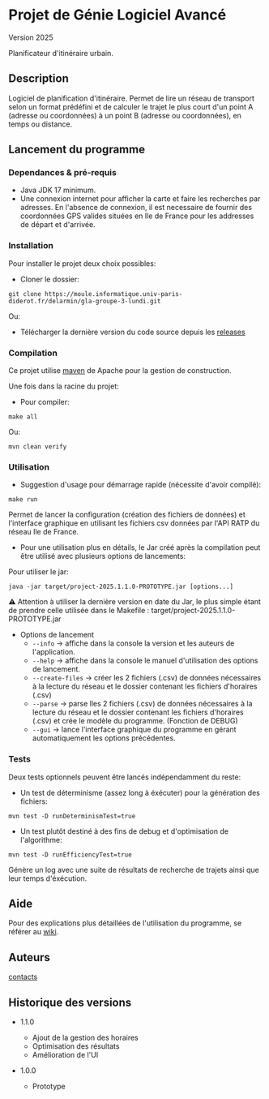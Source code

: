 # Projet de Génie Logiciel Avancé

Version 2025

Planificateur d'itinéraire urbain.  

## Description

Logiciel de planification d'itinéraire. Permet de lire un réseau de transport selon un format prédéfini et de calculer le trajet le plus court d'un point A (adresse ou coordonnées) à un point B (adresse ou coordonnées), en temps ou distance.

## Lancement du programme

### Dependances & pré-requis

* Java JDK 17 minimum.
* Une connexion internet pour afficher la carte et faire les recherches par adresses. En l'absence de connexion, il est necessaire de fournir des coordonnées GPS valides situées en Ile de France pour les addresses de départ et d'arrivée. 

### Installation

Pour installer le projet deux choix possibles:  

* Cloner le dossier:
```
git clone https://moule.informatique.univ-paris-diderot.fr/delarmin/gla-groupe-3-lundi.git
```

Ou:  

* Télécharger la dernière version du code source depuis les [releases](https://moule.informatique.univ-paris-diderot.fr/delarmin/gla-groupe-3-lundi/-/releases)

### Compilation

Ce projet utilise [maven](https://maven.apache.org/) de Apache pour la gestion de construction.

Une fois dans la racine du projet:  

* Pour compiler:
```
make all
```
Ou:  
```
mvn clean verify
```

### Utilisation

* Suggestion d'usage pour démarrage rapide (nécessite d'avoir compilé):

```
make run
```
Permet de lancer la configuration (création des fichiers de données) et l'interface graphique en utilisant les fichiers csv données par l'API RATP du réseau Ile de France.

* Pour une utilisation plus en détails, le Jar créé après la compilation peut être utilisé avec plusieurs options de lancements:

Pour utiliser le jar:  
```
java -jar target/project-2025.1.1.0-PROTOTYPE.jar [options...]
```

:warning: Attention à utiliser la dernière version en date du Jar, le plus simple étant de prendre celle utilisée dans le Makefile :
target/project-2025.1.1.0-PROTOTYPE.jar

* Options de lancement
    * `--info` -> affiche dans la console la version et les auteurs de l'application.
    * `--help` -> affiche dans la console le manuel d'utilisation des options de lancement.
    * `--create-files` -> créer les 2 fichiers (.csv) de données nécessaires à la lecture du réseau et le dossier contenant les fichiers d'horaires (.csv)
    * `--parse` -> parse lles 2 fichiers (.csv) de données nécessaires à la lecture du réseau et le dossier contenant les fichiers d'horaires (.csv) et crée le modèle du programme. (Fonction de DEBUG)
    * `--gui` -> lance l'interface graphique du programme en gérant automatiquement les options précédentes. 

### Tests

Deux tests optionnels peuvent être lancés indépendamment du reste:

* Un test de déterminisme (assez long à éxécuter) pour la génération des fichiers:
```
mvn test -D runDeterminismTest=true
```

* Un test plutôt destiné à des fins de debug et d'optimisation de l'algorithme:
```
mvn test -D runEfficiencyTest=true
```
Génère un log avec une suite de résultats de recherche de trajets ainsi que leur temps d'éxécution.

## Aide

Pour des explications plus détaillées de l'utilisation du programme, se référer au [wiki](https://moule.informatique.univ-paris-diderot.fr/delarmin/gla-groupe-3-lundi/-/wikis/home). 

## Auteurs

[contacts](contacts.md)


## Historique des versions

* 1.1.0
    * Ajout de la gestion des horaires
    * Optimisation des résultats
    * Amélioration de l'UI

* 1.0.0
    * Prototype

